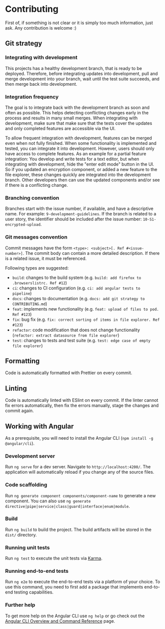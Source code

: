 # Contributing

First of, if something is not clear or it is simply too much information, just ask. Any contribution is welcome :)

## Git strategy

### Integrating with development

This projects has a healthy development branch, that is ready to be deployed. Therefore, before integrating updates into development, pull and merge development into your branch, wait until the test suite succeeds, and then merge back into development.

### Integration frequency

The goal is to integrate back with the development branch as soon and often as possible. This helps detecting conflicting changes early in the process and results in many small merges. When integrating with development, make sure that make sure that the tests cover the updates and only completed features are accessible via the UI.

To allow frequent integration with development, features can be merged even when not fully finished. When some functionality is implemented and tested, you can integrate it into development. However, users should only have access to complete features. As an example for a partial feature integration: You develop and write tests for a text editor, but when integrating with development, hide the "enter edit mode" button in the UI. So if you updated an encryption component, or added a new feature to the file explorer, these changes quickly are integrated into the development branch. Other developers then can use the updated components and/or see if there is a conflicting change.

### Branching convention

Branches start with the issue number, if available, and have a descriptive name. For example: `9-development-guidelines`. If the branch is related to a user story, the identifier should be included after the issue number: `10-S1-encrypted-upload`.

### Git messages convention

Commit messages have the form `<type>: <subject>[. Ref #<issue-number>]`. The commit body can contain a more detailed description. If there is a related issue, it must be referenced.

Following types are suggested:

- `build`: changes to the build system (e.g. `build: add firefox to .browserslistrc. Ref #12`)
- `ci`: changes to CI configuration (e.g. `ci: add angular tests to pipeline`)
- `docs`: changes to documentation (e.g. `docs: add git strategy to CONTRIBUTING.md`)
- `feat`: implements new functionality (e.g. `feat: upload of files to pod. Ref #123`)
- `fix`: bug fix (e.g. `fix: correct sorting of items in file explorer. Ref #123`)
- `refactor`: code modification that does not change functionality (`refactor: extract datasource from file explorer`)
- `test`: changes to tests and test suite (e.g. `test: edge case of empty file explorer`)

## Formatting

Code is automatically formatted with Prettier on every commit.

## Linting

Code is automatically linted with ESlint on every commit. If the linter cannot fix errors automatically, then fix the errors manually, stage the changes and commit again.

## Working with Angular

As a prerequisite, you will need to install the Angular CLI (`npm install -g @angular/cli`).

### Development server

Run `ng serve` for a dev server. Navigate to `http://localhost:4200/`. The application will automatically reload if you change any of the source files.

### Code scaffolding

Run `ng generate component components/component-name` to generate a new component. You can also use `ng generate directive|pipe|service|class|guard|interface|enum|module`.

### Build

Run `ng build` to build the project. The build artifacts will be stored in the `dist/` directory.

### Running unit tests

Run `ng test` to execute the unit tests via [Karma](https://karma-runner.github.io).

### Running end-to-end tests

Run `ng e2e` to execute the end-to-end tests via a platform of your choice. To use this command, you need to first add a package that implements end-to-end testing capabilities.

### Further help

To get more help on the Angular CLI use `ng help` or go check out the [Angular CLI Overview and Command Reference](https://angular.io/cli) page.
